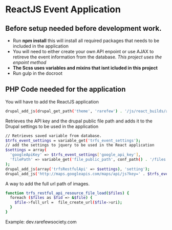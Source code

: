 ReactJS Event Application
==============

Before setup needed before development work.
--------------

- Run **npm install** this will install all required packages that needs to be included in the application
- You will need to either create your own API enpoint or use AJAX to retireve the event information from the database. *This project uses the enpoint method*
- **The Scss uses variables and mixins that isnt icluded in this project**
- Run gulp in the docroot 

PHP Code needed for the application
--------------

You will have to add the ReactJS application
```sh
drupal_add_js(drupal_get_path('theme', 'rarefew') . '/js/react_builds/app.js', array('scope'=>'footer'));
```

Retrieves the API key and the drupal public file path and adds it to the Drupal settings to be used in the application
```sh
// Retrieves saved variable from database.
$trfs_event_settings = variable_get('trfs_event_settings');
// add the settings to jquery to be used in the React application
$settings = array(
  'googleApiKey' => $trfs_event_settings['google_api_key'], 
  'filePath' => variable_get('file_public_path', conf_path() . '/files')
);
drupal_add_js(array('trfsRestfulApi' => $settings), 'setting');
drupal_add_js('http://maps.googleapis.com/maps/api/js?key=' . $trfs_event_settings['google_api_key'], 'external');
```

A way to add the full url path of images.
```sh
function trfs_restful_api_resource_file_load($files) {
  foreach ($files as $fid => &$file) {
    $file->full_url =  file_create_url($file->uri);
  }
}
```

Example: dev.rarefewsociety.com